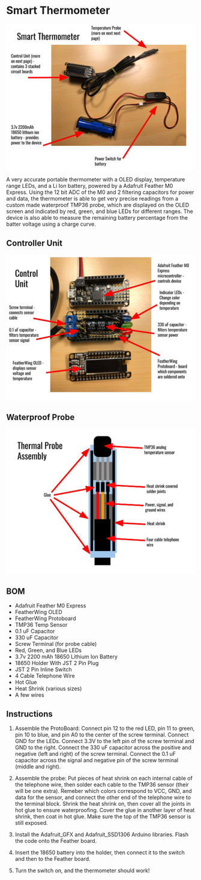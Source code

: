 # Smart Thermometer
![Intro](Images/Intro.jpg)

A very accurate portable thermometer with a OLED display, temperature range LEDs, and a Li Ion battery, powered by a Adafruit Feather M0 Express. Using the 12 bit ADC of the M0 and 2 filtering capacitors for power and data, the thermometer is able to get very precise readings from a custom made waterproof TMP36 probe, which are displayed on the OLED screen and indicated by red, green, and blue LEDs for different ranges. The device is also able to measure the remaining battery percentage from the batter voltage using a charge curve.

## Controller Unit
![Control](Images/Control.jpg)

## Waterproof Probe
![Probe](Images/Probe.jpg)

## BOM
- Adafruit Feather M0 Express
- FeatherWing OLED
- FeatherWing Protoboard
- TMP36 Temp Sensor
- 0.1 uF Capacitor
- 330 uF Capacitor
- Screw Terminal (for probe cable)
- Red, Green, and Blue LEDs
- 3.7v 2200 mAh 18650 Lithium Ion Battery
- 18650 Holder With JST 2 Pin Plug
- JST 2 Pin Inline Switch
- 4 Cable Telephone Wire
- Hot Glue
- Heat Shrink (various sizes)
- A few wires

## Instructions
1. Assemble the ProtoBoard: Connect pin 12 to the red LED, pin 11 to green, pin 10 to blue, and pin A0 to the center of the screw terminal. Connect GND for the LEDs. Connect 3.3V to the left pin of the screw terminal and GND to the right. Connect the 330 uF capacitor across the positive and negative (left and right) of the screw terminal. Connect the 0.1 uF capacitor across the signal and negative pin of the screw terminal (middle and right). 

2. Assemble the probe: Put pieces of heat shrink on each internal cable of the telephone wire, then solder each cable to the TMP36 sensor (their will be one extra). Remeber which colors correspond to VCC, GND, and data for the sensor, and connect the other end of the telephone wire to the terminal block. Shrink the heat shrink on, then cover all the joints in hot glue to ensure waterproofing. Cover the glue in another layer of heat shrink, then coat in hot glue. Make sure the top of the TMP36 sensor is still exposed.

3. Install the Adafruit_GFX and Adafruit_SSD1306 Arduino libraries. Flash the code onto the Feather board.

4. Insert the 18650 battery into the holder, then connect it to the switch and then to the Feather board.

5. Turn the switch on, and the thermometer should work!